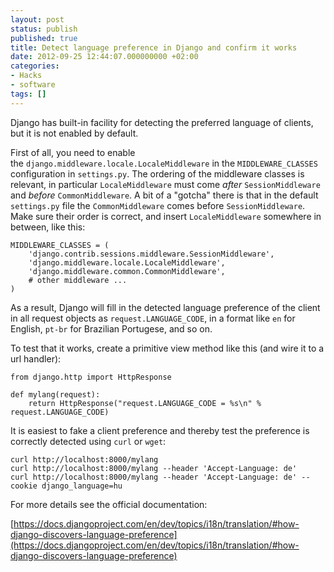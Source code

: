 ```yaml
---
layout: post
status: publish
published: true
title: Detect language preference in Django and confirm it works
date: 2012-09-25 12:44:07.000000000 +02:00
categories:
- Hacks
- software
tags: []
---
```

Django has built-in facility for detecting the preferred language of clients, but it is not enabled by default.

First of all, you need to enable the `django.middleware.locale.LocaleMiddleware` in the `MIDDLEWARE_CLASSES` configuration in `settings.py`. The ordering of the middleware classes is relevant, in particular `LocaleMiddleware` must come *after* `SessionMiddleware` and *before* `CommonMiddleware`. A bit of a "gotcha" there is that in the default `settings.py` file the `CommonMiddleware` comes before `SessionMiddleware`. Make sure their order is correct, and insert `LocaleMiddleware` somewhere in between, like this:

```
MIDDLEWARE_CLASSES = (
    'django.contrib.sessions.middleware.SessionMiddleware',
    'django.middleware.locale.LocaleMiddleware',
    'django.middleware.common.CommonMiddleware',
    # other middleware ...
)
```

As a result, Django will fill in the detected language preference of the client in all request objects as `request.LANGUAGE_CODE`, in a format like `en` for English, `pt-br` for Brazilian Portugese, and so on.

To test that it works, create a primitive view method like this (and wire it to a url handler):

```
from django.http import HttpResponse

def mylang(request):
    return HttpResponse("request.LANGUAGE_CODE = %s\n" % request.LANGUAGE_CODE)
```

It is easiest to fake a client preference and thereby test the preference is correctly detected using `curl` or `wget`:

```
curl http://localhost:8000/mylang
curl http://localhost:8000/mylang --header 'Accept-Language: de'
curl http://localhost:8000/mylang --header 'Accept-Language: de' --cookie django_language=hu
```

For more details see the official documentation:

[https://docs.djangoproject.com/en/dev/topics/i18n/translation/#how-django-discovers-language-preference](https://docs.djangoproject.com/en/dev/topics/i18n/translation/#how-django-discovers-language-preference)
